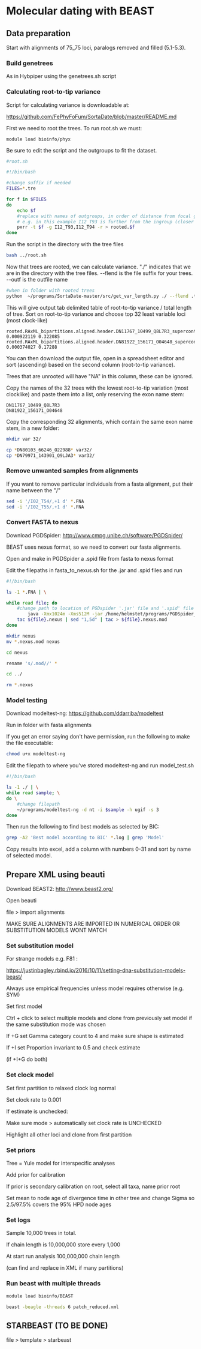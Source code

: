 # Molecular dating with BEAST

## Data preparation

Start with alignments of 75_75 loci, paralogs removed and filled (5.1-5.3).

### Build genetrees

As in Hybpiper using the genetrees.sh script

### Calculating root-to-tip variance

Script for calculating variance is downloadable at:

https://github.com/FePhyFoFum/SortaDate/blob/master/README.md


First we need to root the trees. To run root.sh we must:

```
module load bioinfo/phyx
```

Be sure to edit the script and the outgroups to fit the dataset.

```bash
#root.sh

#!/bin/bash

#change suffix if needed
FILES=*.tre

for f in $FILES
do
	echo $f
	#replace with names of outgroups, in order of distance from focal group (-r)
	# e.g. in this example I12_T93 is further from the ingroup (closer to the root) than I12_T94
	pxrr -t $f -g I12_T93,I12_T94 -r > rooted.$f
done
```

Run the script in the directory with the tree files

```bash
bash ../root.sh 
```

Now that trees are rooted, we can calculate variance. "./" indicates that we are in the directory with the tree files. --flend is the file suffix for your trees. --outf is the outfile name

```bash
#when in folder with rooted trees
python  ~/programs/SortaDate-master/src/get_var_length.py ./ --flend .tre --outf back_roottip.txt
```

This will give output tab delimited table of root-to-tip variance / total length of tree. Sort on root-to-tip variance and choose top 32 least variable loci (most clock-like)

```
rooted.RAxML_bipartitions.aligned.header.DN11767_10499_Q8L7R3_supercontig.FNA	0.000922119	0.322085
rooted.RAxML_bipartitions.aligned.header.DN81922_156171_O04648_supercontig.FNA	0.000374027	0.17288
```

You can then download the output file, open in a spreadsheet editor and sort (ascending) based on the second column (root-to-tip variance).

Trees that are unrooted will have "NA" in this column, these can be ignored.

Copy the names of the 32 trees with the lowest root-to-tip variation (most clocklike) and paste them into a list, only reserving the exon name stem:

```
DN11767_10499_Q8L7R3
DN81922_156171_O04648
```

Copy the corresponding 32 alignments, which contain the same exon name stem, in a new folder:

```bash
mkdir var 32/

cp *DN80103_66246_O22988* var32/
cp *DN79971_143901_Q9LJA3* var32/
```

### Remove unwanted samples from alignments

If you want to remove particular individuals from a fasta alignment, put their name between the "/"

```bash
sed -i '/I02_T54/,+1 d' *.FNA
sed -i '/I02_T55/,+1 d' *.FNA
```

### Convert FASTA to nexus

Download PGDSpider: http://www.cmpg.unibe.ch/software/PGDSpider/

BEAST uses nexus format, so we need to convert our fasta alignments.

Open and make in PGDSpider a .spid file from fasta to nexus format

Edit the filepaths in fasta_to_nexus.sh for the .jar and .spid files and run

```bash
#!/bin/bash

ls -1 *.FNA | \

while read file; do
	#change path to location of PGDspider '.jar' file and '.spid' file
		java -Xmx1024m -Xms512M -jar /home/helmstet/programs/PGDSpider_2.1.1.5/PGDSpider2-cli.jar -inputfile $file -outputfile ${file}.nexus -spid /home/helmstet/programs/PGDSpider_2.1.1.5/fasta_to_nexus.spid 
	tac ${file}.nexus | sed "1,5d" | tac > ${file}.nexus.mod
done

mkdir nexus
mv *.nexus.mod nexus

cd nexus

rename 's/.mod//' *

cd ../

rm *.nexus

```

### Model testing

Download modeltest-ng: https://github.com/ddarriba/modeltest

Run in folder with fasta alignments

If you get an error saying don't have permission, run the following to make the file executable:

```bash
chmod u+x modeltest-ng
```

Edit the filepath to where you've stored modeltest-ng and run model_test.sh

```bash
#!/bin/bash

ls -1 ./ | \
while read sample; \
do \
	#change filepath
	~/programs/modeltest-ng -d nt -i $sample -h ugif -s 3 
done
```

Then run the following to find best models as selected by BIC:

```bash
grep -A2 'Best model according to BIC' *.log | grep 'Model' 
```

Copy results into excel, add a column with numbers 0-31 and sort by name of selected model.


## Prepare XML using beauti

Download BEAST2: http://www.beast2.org/

Open beauti

file > import alignments

MAKE SURE ALIGNMENTS ARE IMPORTED IN NUMERICAL ORDER OR SUBSTITUTION MODELS WONT MATCH


### Set substitution model

For strange models e.g. F81 :

https://justinbagley.rbind.io/2016/10/11/setting-dna-substitution-models-beast/

Always use empirical frequencies unless model requires otherwise (e.g. SYM)

Set first model

Ctrl + click to select multiple models and clone from previously set model if the same substitution mode was chosen

If +G set Gamma category count to 4 and make sure shape is estimated

If +I set Proportion invariant to 0.5 and check estimate

(if +I+G do both)

### Set clock model

Set first partition to relaxed clock log normal 

Set clock rate to 0.001

If estimate is unchecked:

Make sure mode > automatically set clock rate is UNCHECKED

Highlight all other loci and clone from first partition

### Set priors

Tree = Yule model for interspecific analyses

Add prior for calibration

If prior is secondary calibration on root, select all taxa, name prior root

Set mean to node age of divergence time in other tree and change Sigma so 2.5/97.5% covers the 95% HPD node ages 

### Set logs

Sample 10,000 trees in total.

If chain length is 10,000,000 store every 1,000

At start run analysis 100,000,000 chain length

(can find and replace in XML if many partitions)

### Run beast with multiple threads

```bash
module load bioinfo/BEAST

beast -beagle -threads 6 patch_reduced.xml
```

## STARBEAST (TO BE DONE)

file > template > starbeast
